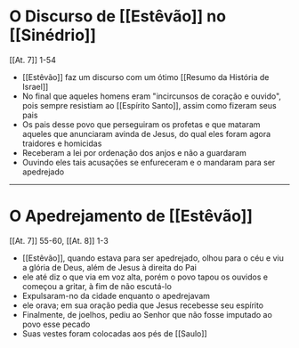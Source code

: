 # O Discurso de [[Estêvão]] no [[Sinédrio]]
[[At. 7]] 1-54
- [[Estêvão]] faz um discurso com um ótimo [[Resumo da História de Israel]]
- No final que aqueles homens eram "incircunsos de coração e ouvido", pois sempre resistiam ao [[Espírito Santo]], assim como fizeram seus pais
- Os pais desse povo que perseguiram os profetas e que mataram aqueles que anunciaram avinda de Jesus, do qual eles foram agora traidores e homicidas
- Receberam a lei por ordenação dos anjos e não a guardaram
- Ouvindo eles tais acusações se enfureceram e o mandaram para ser apedrejado
---
# O Apedrejamento de [[Estêvão]]
[[At. 7]] 55-60, [[At. 8]] 1-3
- [[Estêvão]], quando estava para ser apedrejado, olhou para o céu e viu a glória de Deus, além de Jesus à direita do Pai
- ele até diz o que via em voz alta, porém o povo tapou os ouvidos e começou a gritar, à fim de não escutá-lo
- Expulsaram-no da cidade enquanto o apedrejavam
- ele orava; em sua oração pedia que Jesus recebesse seu espírito
- Finalmente, de joelhos, pediu ao Senhor que não fosse imputado ao povo esse pecado
- Suas vestes foram colocadas aos pés de [[Saulo]]
